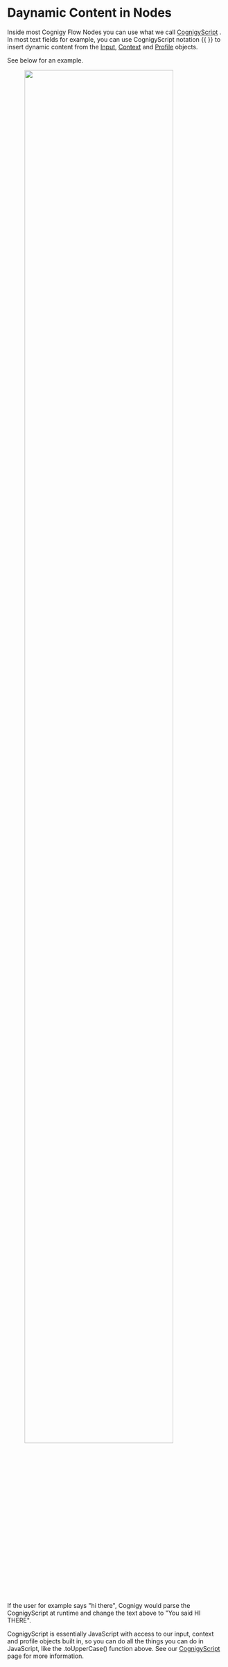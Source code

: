 # Daynamic Content in Nodes

Inside most Cognigy Flow Nodes you can use what we call [CognigyScript]({{config.site_url}}ai/tools/cognigy-script/) . In most text fields for example, you can use CognigyScript notation <span>{</span>{ }<span>}</span> to insert dynamic content from the [Input]({{config.site_url}}ai/tools/interaction-panel/input/), [Context]({{config.site_url}}ai/tools/interaction-panel/context/) and [Profile]({{config.site_url}}ai/tools/interaction-panel/profile/) objects.

See below for an example.

<figure>
  <img class="image-center" src="{{config.site_url}}ai/flow-nodes/images/e3c8d1e-cognigyscript.jpg" width="90%" />
</figure>

If the user for example says "hi there", Cognigy would parse the CognigyScript at runtime and change the text above to "You said HI THERE".

CognigyScript is essentially JavaScript with access to our input, context and profile objects built in, so you can do all the things you can do in JavaScript, like the .toUpperCase() function above. See our [CognigyScript]({{config.site_url}}ai/tools/cognigy-script/) page for more information.
